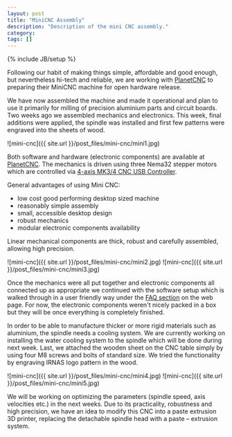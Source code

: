 ```yaml
---
layout: post
title: "MiniCNC Assembly"
description: "Description of the mini CNC assembly."
category: 
tags: []
---
```

{% include JB/setup %}

Following our habit of making things simple, affordable and good enough, but nevertheless hi-tech and reliable, we are working with [PlanetCNC](http://www.planet-cnc.com) to preparing their MiniCNC machine for open hardware release.

We have now assembled the machine and made it operational and plan to use it primarily for milling of precision aluminium parts and circuit boards. Two weeks ago we assembled mechanics and electronics. This week, final additions were applied, the spindle was installed and first few patterns were engraved into the sheets of wood. 

![mini-cnc]({{ site.url }}/post_files/mini-cnc/mini1.jpg)

Both software and hardware (electronic components) are available at [PlanetCNC](http://www.planet-cnc.com/). The mechanics is driven using three Nema32 stepper motors which are controlled via [4-axis MK3/4 CNC USB Controller](http://www.planet-cnc.com/index.php?page=hardware). 

General advantages of using Mini CNC:

* low cost good performing desktop sized machine
* reasonably simple assembly
* small, accessible desktop design
* robust mechanics
* modular electronic components availability

Linear mechanical components are thick, robust and carefully assembled, allowing high precision. 

![mini-cnc]({{ site.url }}/post_files/mini-cnc/mini2.jpg)
![mini-cnc]({{ site.url }}/post_files/mini-cnc/mini3.jpg)

Once the mechanics were all put together and electronic components all connected up as appropriate we continued with the software setup which is walked through in a user friendly way under the [FAQ section](http://www.planet-cnc.com/index.php?page=faq) on the web page.
For now, the electronic components weren't nicely packed in a box but they will be once everything is completely finished. 

In order to be able to manufacture thicker or more rigid materials such as aluminium, the spindle needs a cooling system. We are currently working on installing the water cooling system to the spindle which will be done during next week. Last, we attached the wooden sheet on the CNC table simply by using four M8 screws and bolts of standard size. We tried the functionality by engraving IRNAS logo pattern in the wood. 

![mini-cnc]({{ site.url }}/post_files/mini-cnc/mini4.jpg)
![mini-cnc]({{ site.url }}/post_files/mini-cnc/mini5.jpg)

We will be working on optimizing the parameters (spindle speed, axis velocities etc.) in the next weeks. Due to its practicality, robustness and high precision, we have an idea to modify this CNC into a paste extrusion 3D printer, replacing the detachable spindle head with a paste – extrusion system.

